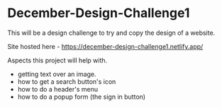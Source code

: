 # December-Design-Challenge1

This will be a design challenge to try and copy the design of a website. 

Site hosted here - https://december-design-challenge1.netlify.app/

Aspects this project will help with.
- getting text over an image. 
- how to get a search button's icon
- how to do a header's menu
- how to do a popup form (the sign in button)